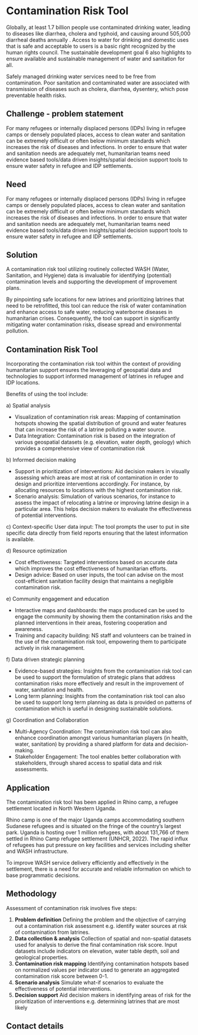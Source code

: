 # Contamination Risk Tool 

Globally, at least 1.7 billion people use contaminated drinking water, leading to diseases like diarrhea, cholera and typhoid, and causing around 505,000 diarrheal deaths annually .  Access to water for drinking and domestic uses that is safe and acceptable to users is a basic right recognized by the human rights council. The sustainable development goal 6 also highlights to ensure available and sustainable management of water and sanitation for all. 

Safely managed drinking water services need to be free from contamination. Poor sanitation and contaminated water are associated with transmission of diseases such as cholera, diarrhea, dysentery, which pose preventable health risks. 

## Challenge - problem statement
For many refugees or internally displaced persons (IDPs) living in refugee camps or densely populated places, access to clean water and sanitation can be extremely difficult or often below minimum standards which increases the risk of diseases and infections. In order to ensure that water and sanitation needs are adequately met, humanitarian teams need evidence based tools/data driven insights/spatial decision support tools to ensure water safety in refugee and IDP settlements. 

## Need
For many refugees or internally displaced persons (IDPs) living in refugee camps or densely populated places, access to clean water and sanitation can be extremely difficult or often below minimum standards which increases the risk of diseases and infections. In order to ensure that water and sanitation needs are adequately met, humanitarian teams need evidence based tools/data driven insights/spatial decision support tools to ensure water safety in refugee and IDP settlements. 

## Solution
A contamination risk tool utilizing routinely collected WASH (Water, Sanitation, and Hygiene) data is invaluable for identifying (potential) contamination levels and supporting the development of improvement plans. 

By pinpointing safe locations for new latrines and prioritizing latrines that need to be retrofitted, this tool can reduce the risk of water contamination and enhance access to safe water, reducing waterborne diseases in humanitarian crises. Consequently, the tool can support in significantly mitigating water contamination risks, disease spread and environmental pollution. 

## Contamination Risk Tool
Incorporating the contamination risk tool within the context of providing humanitarian support ensures the leveraging of geospatial data and technologies to support informed management of latrines in refugee and IDP locations. 

Benefits of using the tool include:

a)	Spatial analysis
* Visualization of contamination risk areas: Mapping of contamination hotspots showing the spatial distribution of ground and water features that can increase the risk of a latrine polluting a water source.
* Data Integration: Contamination risk is based on the integration of various geospatial datasets (e.g. elevation, water depth, geology) which provides a comprehensive view of contamination risk

b)	Informed decision making
* Support in prioritization of interventions: Aid decision makers in visually assessing which areas are most at risk of contamination in order to design and prioritize interventions accordingly. For instance, by allocating resources to locations with the highest contamination risk.
* Scenario analysis: Simulation of various scenarios, for instance to assess the impact of relocating a latrine or improving latrine design in a particular area. This helps decision makers to evaluate the effectiveness of potential interventions.

c)	Context-specific
User data input: The tool prompts the user to put in site specific data directly from field reports ensuring that the latest information is available.

d)	Resource optimization
*	Cost effectiveness: Targeted interventions based on accurate data which improves the cost effectiveness of humanitarian efforts.
*	Design advice: Based on user inputs, the tool can advise on the most cost-efficient sanitation facility design that maintains a negligible contamination risk.

e)	Community engagement and education
* Interactive maps and dashboards: the maps produced can be used to engage the community by showing them the contamination risks and the planned interventions in their areas, fostering cooperation and awareness.
* Training and capacity building: NS staff and volunteers can be trained in the use of the contamination risk tool, empowering them to participate actively in risk management.

f)	Data driven strategic planning
* Evidence-based strategies: Insights from the contamination risk tool can be used to support the formulation of strategic plans that address contamination risks more effectively and result in the improvement of water, sanitation and health. 
* Long term planning: Insights from the contamination risk tool can also be used to support long term planning as data is provided on patterns of contamination which is useful in designing sustainable solutions.

g)	Coordination and Collaboration
* Multi-Agency Coordination: The contamination risk tool can also enhance coordination amongst various humanitarian players (in health, water, sanitation) by providing a shared platform for data and decision-making.
* Stakeholder Engagement: The tool enables better collaboration with stakeholders, through shared access to spatial data and risk assessments.

## Application
The contamination risk tool has been applied in Rhino camp, a refugee settlement located in North Western Uganda. 

Rhino camp is one of the major Uganda camps accommodating southern Sudanese refugees and is situated on the fringe of the country’s largest park. 
Uganda is hosting over 1 million refugees, with about 131,766 of them settled in Rhino Camp refugee settlement (UNHCR, 2022). The rapid influx of refugees has put pressure on key facilities and services including shelter and WASH infrastructure. 

To improve WASH service delivery efficiently and effectively in the settlement, there is a need for accurate and reliable information on which to base programmatic decisions.

## Methodology
Assessment of contamination risk involves five steps:

1. **Problem definition** Defining the problem and the objective of carrying out a contamination risk assessment e.g. identify water sources at risk of contamination from latrines.
2. **Data collection & analysis** Collection of spatial and non-spatial datasets used for analysis to derive the final contamination risk score. Input datasets include indicators on elevation, water table depth, soil and geological properties.
3. **Contamination risk mapping** Identifying contamination hotspots based on normalized values per indicator used to generate an aggregated contamination risk score between 0-1.
4. **Scenario analysis** Simulate what-if scenarios to evaluate the effectiveness of potential interventions.
5. **Decision support** Aid decision makers in identifying areas of risk for the prioritization of interventions e.g. determining latrines that are most likely

## Contact details
